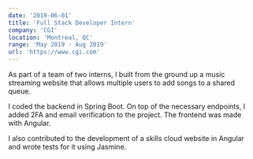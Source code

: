 ```yaml
---
date: '2019-06-01'
title: 'Full Stack Developer Intern'
company: 'CGI'
location: 'Montreal, QC'
range: 'May 2019 - Aug 2019'
url: 'https://www.cgi.com'
---
```


As part of a team of two interns, I built from the ground up a music streaming website that allows multiple users to add songs to a shared queue.

I coded the backend in Spring Boot. On top of the necessary endpoints, I added 2FA and email verification to the project. The frontend was made with Angular.

I also contributed to the development of a skills cloud website in Angular and wrote tests for it using Jasmine.
